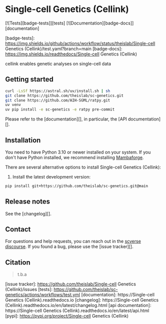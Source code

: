 # Single-cell Genetics (Cellink)

[![Tests][badge-tests]][tests]
[![Documentation][badge-docs]][documentation]

[badge-tests]: https://img.shields.io/github/actions/workflow/status/theislab/Single-cell Genetics (Cellink)/test.yaml?branch=main
[badge-docs]: https://img.shields.io/readthedocs/Single-cell Genetics (Cellink)

cellink enables genetic analyses on single-cell data

## Getting started

```bash
curl -LsSf https://astral.sh/uv/install.sh | sh
git clone https://github.com/theislab/sc-genetics.git
git clone https://github.com/AIH-SGML/ratpy.git
uv venv
uv pip install -e sc-genetics -e ratpy pre-commit
```

Please refer to the [documentation][],
in particular, the [API documentation][].

## Installation

You need to have Python 3.10 or newer installed on your system.
If you don't have Python installed, we recommend installing [Mambaforge][].

There are several alternative options to install Single-cell Genetics (Cellink):

<!--
1) Install the latest release of `Single-cell Genetics (Cellink)` from [PyPI][]:

```bash
pip install Single-cell Genetics (Cellink)
```
-->

1. Install the latest development version:

```bash
pip install git+https://github.com/theislab/sc-genetics.git@main
```

## Release notes

See the [changelog][].

## Contact

For questions and help requests, you can reach out in the [scverse discourse][].
If you found a bug, please use the [issue tracker][].

## Citation

> t.b.a

[mambaforge]: https://github.com/conda-forge/miniforge#mambaforge
[scverse discourse]: https://discourse.scverse.org/

[issue tracker]: https://github.com/theislab/Single-cell Genetics (Cellink)/issues
[tests]: https://github.com/theislab/sc-genetics/actions/workflows/test.yml
[documentation]: https://Single-cell Genetics (Cellink).readthedocs.io
[changelog]: https://Single-cell Genetics (Cellink).readthedocs.io/en/latest/changelog.html
[api documentation]: https://Single-cell Genetics (Cellink).readthedocs.io/en/latest/api.html
[pypi]: https://pypi.org/project/Single-cell Genetics (Cellink)
